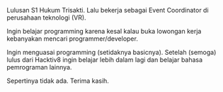 [//]: # (Ceritakan sedikit tentang latar belakangmu seperti pendidikan terakhir atau pekerjaan sebelumnya)
Lulusan S1 Hukum Trisakti. Lalu bekerja sebagai Event Coordinator di perusahaan teknologi (VR).

[//]: # (Motivasi apa yang mendorongmu untuk ikut program coding bootcamp di Hacktiv8?)
Ingin belajar programming karena kesal kalau buka lowongan kerja kebanyakan mencari programmer/developer.

[//]: # (Beri tahu kami, apa yang ingin kamu dapatkan di Hacktiv8 dan apa yang ingin kamu capai setelah lulus dari sini?)
Ingin menguasai programming (setidaknya basicnya). Setelah (semoga) lulus dari Hacktiv8 ingin belajar lebih dalam lagi dan belajar bahasa pemrograman lainnya.

[//]: # (Apakah ada hal lain yang ingin disampaikan? Bila ada, kamu bebas untuk menuliskannya)
Sepertinya tidak ada. Terima kasih.